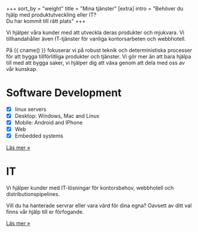 +++
sort_by = "weight"
title = "Mina tjänster"
[extra]
intro = "Behöver du hjälp med produktutveckling eller IT? <br> Du har kommit till rätt plats"
+++


Vi hjälper våra kunder med att utveckla deras produkter och mjukvara. Vi tillhandahåller
även IT-tjänster för vanliga kontorsarbeten och webbhotell.

På {{ cname() }} fokuserar
vi på robust teknik och deterministiska processer för att bygga tillförlitliga produkter
och tjänster. Vi gör mer än att bara hjälpa till med att bygga saker, vi hjälper dig att
växa genom att dela med oss av vår kunskap.


<div class="card" hx-get="/software" hx-push-url="true">
 <h1> Software Development </h1>

- [x] linux servers
- [x] Desktop: Windows, Mac and Linux
- [x] Mobile: Android and IPhone
- [x] Web
- [x] Embedded systems

 <a class="readmore" href="/software">Läs mer&nbsp;&raquo;</a>
</div>




<div class="card" hx-get="/it" hx-push-url="true">
<h1>IT</h2>
Vi hjälper kunder med IT-lösningar för kontorsbehov, webbhotell och distributionspipelines.

Vill du ha hanterade servrar eller vara värd för dina egna? Oavsett av ditt val finns vår hjälp till er förfogande.

 <a class="readmore" href="/it">Läs mer&nbsp;&raquo;</a>
</div>
